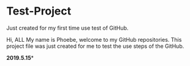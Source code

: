 # Test-Project
Just created for my first time use test of GitHub.

Hi, ALL
My name is Phoebe, welcome to my GitHub repositories.
This project file was just created for me to test the use steps of the GitHub.

**********************************2019.5.15***********************************
